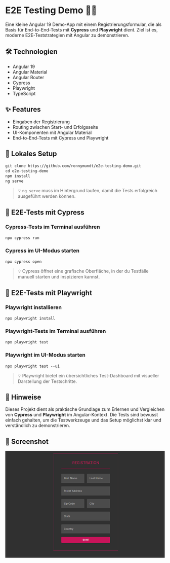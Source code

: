 # E2E Testing Demo 🧪📝

Eine kleine Angular 19 Demo-App mit einem Registrierungsformular,
die als Basis für End-to-End-Tests mit **Cypress** und **Playwright** dient. 
Ziel ist es, moderne E2E-Teststrategien mit Angular zu demonstrieren.

## 🛠️ Technologien

- Angular 19
- Angular Material
- Angular Router
- Cypress
- Playwright
- TypeScript

## ✨ Features

- Eingaben der Registrierung
- Routing zwischen Start- und Erfolgsseite
- UI-Komponenten mit Angular Material
- End-to-End-Tests mit Cypress und Playwright

## 🚀 Lokales Setup

```
git clone https://github.com/ronnymundt/e2e-testing-demo.git
cd e2e-testing-demo
npm install
ng serve
```
> 💡 `ng serve` muss im Hintergrund laufen, damit die Tests erfolgreich ausgeführt werden können.

## 🧪 E2E-Tests mit Cypress

### Cypress-Tests im Terminal ausführen

```
npx cypress run
```

### Cypress im UI-Modus starten

```
npx cypress open
```

> 💡 Cypress öffnet eine grafische Oberfläche, in der du Testfälle manuell starten und inspizieren kannst.

## 🧪 E2E-Tests mit Playwright

### Playwright installieren

```
npx playwright install
```

### Playwright-Tests im Terminal ausführen

```
npx playwright test
```

### Playwright im UI-Modus starten

```
npx playwright test --ui
```

> 💡 Playwright bietet ein übersichtliches Test-Dashboard mit visueller Darstellung der Testschritte.

## 📄 Hinweise

Dieses Projekt dient als praktische Grundlage zum Erlernen und Vergleichen von **Cypress** und **Playwright** im Angular-Kontext. 
Die Tests sind bewusst einfach gehalten, um die Testwerkzeuge und das Setup möglichst klar und verständlich zu demonstrieren.

## 📸 Screenshot

![Screenshot](/src/assets/screencast.gif)
